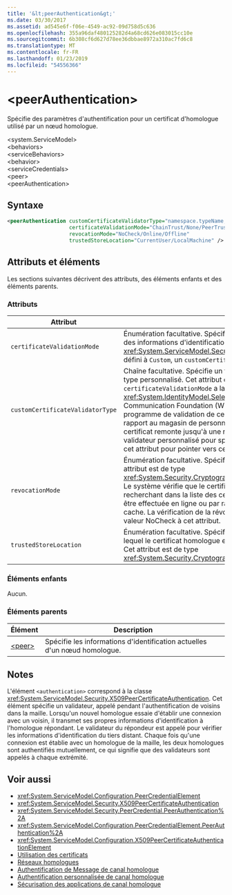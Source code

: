 ```yaml
---
title: '&lt;peerAuthentication&gt;'
ms.date: 03/30/2017
ms.assetid: ad545e6f-f06e-4549-ac92-09d758d5c636
ms.openlocfilehash: 355a96daf480125282d4a68cd626e083015cc10e
ms.sourcegitcommit: 6b308cf6d627d78ee36dbbae8972a310ac7fd6c8
ms.translationtype: MT
ms.contentlocale: fr-FR
ms.lasthandoff: 01/23/2019
ms.locfileid: "54556366"
---
```

# <a name="ltpeerauthenticationgt"></a>&lt;peerAuthentication&gt;
Spécifie des paramètres d'authentification pour un certificat d'homologue utilisé par un nœud homologue.  
  
 \<system.ServiceModel>  
\<behaviors>  
\<serviceBehaviors>  
\<behavior>  
\<serviceCredentials>  
\<peer>  
\<peerAuthentication>  
  
## <a name="syntax"></a>Syntaxe  
  
```xml  
<peerAuthentication customCertificateValidatorType="namespace.typeName, [,AssemblyName] [,Version=version number] [,Culture=culture] [,PublicKeyToken=token]"
                    certificateValidationMode="ChainTrust/None/PeerTrust/PeerOrChainTrust/Custom"
                    revocationMode="NoCheck/Online/Offline"
                    trustedStoreLocation="CurrentUser/LocalMachine" />
```  
  
## <a name="attributes-and-elements"></a>Attributs et éléments  
 Les sections suivantes décrivent des attributs, des éléments enfants et des éléments parents.  
  
### <a name="attributes"></a>Attributs  
  
|Attribut|Description|  
|---------------|-----------------|  
|`certificateValidationMode`|Énumération facultative. Spécifie l'un de trois modes utilisés pour valider des informations d'identification. Cet attribut est de type <xref:System.ServiceModel.Security.X509CertificateValidationMode>. S'il est défini à `Custom`, un `customCertificateValidator` doit également être fourni.|  
|`customCertificateValidatorType`|Chaîne facultative. Spécifie un type et un assembly utilisés pour valider un type personnalisé. Cet attribut doit être défini lorsque `certificateValidationMode` a la valeur `Custom`. Cet attribut est de type <xref:System.IdentityModel.Selectors.X509CertificateValidator>. Windows Communication Foundation (WCF) fournit un homologue par défaut du programme de validation de certificat qui vérifie le certificat homologue par rapport au magasin de personnes de confiance. Il vérifie également que le certificat remonte jusqu'à une racine valide. Vous pouvez implémenter un validateur personnalisé pour spécifier un comportement différent et utiliser cet attribut pour pointer vers ce validateur.|  
|`revocationMode`|Énumération facultative. Spécifie le mode de révocation de certificat. Cet attribut est de type <xref:System.Security.Cryptography.X509Certificates.X509RevocationMode>. Le système vérifie que le certificat homologue n'a pas été révoqué en le recherchant dans la liste des certificats révoqués. Cette vérification peut être effectuée en ligne ou par rapport à une liste de révocations mise en cache. La vérification de la révocation peut être désactivée en affectant la valeur NoCheck à cet attribut.|  
|`trustedStoreLocation`|Énumération facultative. Spécifie l’emplacement de magasin approuvé dans lequel le certificat homologue est validé par le système de sécurité WCF. Cet attribut est de type <xref:System.Security.Cryptography.X509Certificates.StoreLocation>.|  
  
### <a name="child-elements"></a>Éléments enfants  
 Aucun.  
  
### <a name="parent-elements"></a>Éléments parents  
  
|Élément|Description|  
|-------------|-----------------|  
|[\<peer>](../../../../../docs/framework/configure-apps/file-schema/wcf/peer-of-servicecredentials.md)|Spécifie les informations d'identification actuelles d'un nœud homologue.|  
  
## <a name="remarks"></a>Notes  
 L'élément `<authentication>` correspond à la classe <xref:System.ServiceModel.Security.X509PeerCertificateAuthentication>. Cet élément spécifie un validateur, appelé pendant l'authentification de voisins dans la maille. Lorsqu'un nouvel homologue essaie d'établir une connexion avec un voisin, il transmet ses propres informations d'identification à l'homologue répondant. Le validateur du répondeur est appelé pour vérifier les informations d'identification du tiers distant. Chaque fois qu'une connexion est établie avec un homologue de la maille, les deux homologues sont authentifiés mutuellement, ce qui signifie que des validateurs sont appelés à chaque extrémité.  
  
## <a name="see-also"></a>Voir aussi
- <xref:System.ServiceModel.Configuration.PeerCredentialElement>
- <xref:System.ServiceModel.Security.X509PeerCertificateAuthentication>
- <xref:System.ServiceModel.Security.PeerCredential.PeerAuthentication%2A>
- <xref:System.ServiceModel.Configuration.PeerCredentialElement.PeerAuthentication%2A>
- <xref:System.ServiceModel.Configuration.X509PeerCertificateAuthenticationElement>
- [Utilisation des certificats](../../../../../docs/framework/wcf/feature-details/working-with-certificates.md)
- [Réseaux homologues](../../../../../docs/framework/wcf/feature-details/peer-to-peer-networking.md)
- [Authentification de Message de canal homologue](https://msdn.microsoft.com/library/80e73386-514e-4c30-9e4a-b9ca8c173a95)
- [Authentification personnalisée de canal homologue](https://msdn.microsoft.com/library/4aa8a82e-41a8-48e2-8621-7e1cbabdca7c)
- [Sécurisation des applications de canal homologue](../../../../../docs/framework/wcf/feature-details/securing-peer-channel-applications.md)
